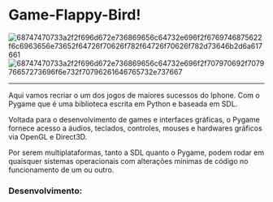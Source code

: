# Game-Flappy-Bird!

![68747470733a2f2f696d672e736869656c64732e696f2f6769746875622f6c6963656e73652f64726f70626f782f64726f70626f782d73646b2d6a617661](https://user-images.githubusercontent.com/101136752/202476278-32ba92ec-8d59-453a-9b4e-f471c55cf16b.svg)
![68747470733a2f2f696d672e736869656c64732e696f2f707970692f707976657273696f6e732f70796261646765732e737667](https://user-images.githubusercontent.com/101136752/202476683-5b31a29b-201f-4271-90d1-bf1c5f4970e2.svg)

****

Aqui vamos recriar o um dos jogos de maiores sucessos do Iphone. Com o Pygame que é uma biblioteca escrita em Python e baseada em SDL.

Voltada para o desenvolvimento de games e interfaces gráficas, o Pygame fornece acesso a áudios, teclados, controles, mouses e hardwares gráficos via OpenGL e Direct3D.

Por serem multiplataformas, tanto a SDL quanto o Pygame, podem rodar em quaisquer sistemas operacionais com alterações mínimas de código no funcionamento de um ou outro.

### Desenvolvimento:

### 
